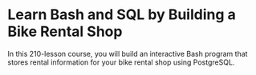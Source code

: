 # Learn Bash and SQL by Building a Bike Rental Shop

In this 210-lesson course, you will build an interactive Bash program that stores rental information for your bike rental shop using PostgreSQL.
